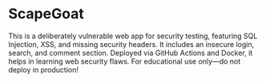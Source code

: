 # ScapeGoat
This is a deliberately vulnerable web app for security testing, featuring SQL Injection, XSS, and missing security headers. It includes an insecure login, search, and comment section. Deployed via GitHub Actions and Docker, it helps in learning web security flaws. For educational use only—do not deploy in production!
